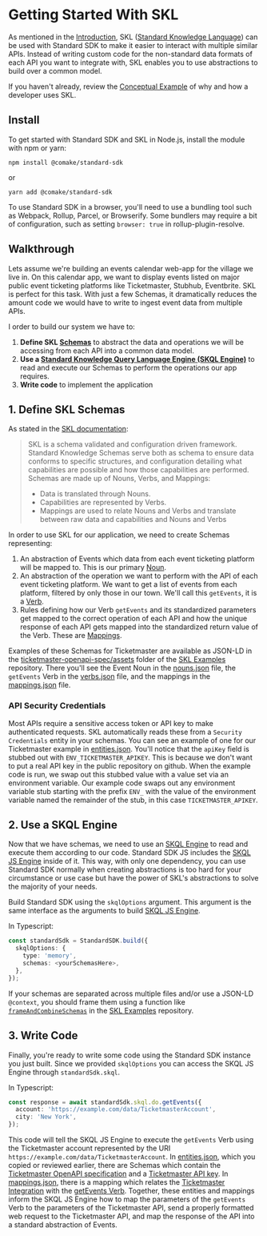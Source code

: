# Getting Started With SKL

As mentioned in the [Introduction](../README.md), SKL ([Standard Knowledge Language](https://docs.standardknowledge.com/)) can be used with Standard SDK to make it easier to interact with multiple similar APIs. Instead of writing custom code for the non-standard data formats of each API you want to integrate with, SKL enables you to use abstractions to build over a common model.

If you haven't already, review the [Conceptual Example](https://docs.standardknowledge.com/#conceptual-example) of why and how a developer uses SKL.

## Install

To get started with Standard SDK and SKL in Node.js, install the module with npm or yarn:

```shell
npm install @comake/standard-sdk
```

or

```shell
yarn add @comake/standard-sdk
```

To use Standard SDK in a browser, you'll need to use a bundling tool such as Webpack, Rollup, Parcel, or Browserify. Some bundlers may require a bit of configuration, such as setting `browser: true` in rollup-plugin-resolve.

## Walkthrough

Lets assume we're building an events calendar web-app for the village we live in. On this calendar app, we want to display events listed on major public event ticketing platforms like Ticketmaster, Stubhub, Eventbrite. SKL is perfect for this task. With just a few Schemas, it dramatically reduces the amount code we would have to write to ingest event data from multiple APIs.

I order to build our system we have to:

1. **Define SKL [Schemas](https://docs.standardknowledge.com/fundamentals#schemas)** to abstract the data and operations we will be accessing from each API into a common data model.
2. **Use a [Standard Knowledge Query Language Engine (SKQL Engine)](https://docs.standardknowledge.com/get-started/engine)** to read and execute our Schemas to perform the operations our app requires.
3. **Write code** to implement the application


## 1. Define SKL Schemas

As stated in the [SKL documentation](https://docs.standardknowledge.com/fundamentals#schemas):

> SKL is a schema validated and configuration driven framework. Standard Knowledge Schemas serve both as schema to ensure data conforms to specific structures, and configuration detailing what capabilities are possible and how those capabilities are performed. Schemas are made up of Nouns, Verbs, and Mappings:
> - Data is translated through Nouns.
> - Capabilities are represented by Verbs.
> - Mappings are used to relate Nouns and Verbs and translate between raw data and capabilities and Nouns and Verbs

In order to use SKL for our application, we need to create Schemas representing:

1. An abstraction of Events which data from each event ticketing platform will be mapped to. This is our primary [Noun](https://docs.standardknowledge.com/fundamentals#nouns).
2. An abstraction of the operation we want to perform with the API of each event ticketing platform. We want to get a list of events from each platform, filtered by only those in our town. We'll call this `getEvents`, it is a [Verb](https://docs.standardknowledge.com/fundamentals#verbs).
3. Rules defining how our Verb `getEvents` and its standardized parameters get mapped to the correct operation of each API and how the unique response of each API gets mapped into the standardized return value of the Verb. These are [Mappings](https://docs.standardknowledge.com/fundamentals#mappings).

Examples of these Schemas for Ticketmaster are available as JSON-LD in the [ticketmaster-openapi-spec/assets](https://github.com/comake/skl-examples/tree/main/standard-sdk-js/ticketmaster-using-skl/assets) folder of the [SKL Examples](https://github.com/comake/skl-examples) repository. There you'll see the Event Noun in the [nouns.json](https://github.com/comake/skl-examples/blob/main/standard-sdk-js/ticketmaster-using-skl/assets/nouns.json) file, the `getEvents` Verb in the [verbs.json](https://github.com/comake/skl-examples/blob/main/standard-sdk-js/ticketmaster-using-skl/assets/verbs.json) file, and the mappings in the [mappings.json](https://github.com/comake/skl-examples/blob/main/standard-sdk-js/ticketmaster-using-skl/assets/mappings.json) file.

### API Security Credentials

Most APIs require a sensitive access token or API key to make authenticated requests. SKL automatically reads these from a `Security Credentials` entity in your schemas. You can see an example of one for our Ticketmaster example in [entities.json](https://github.com/comake/skl-examples/blob/f7511fdccea7d07516adf09b083c9af98abfa8eb/standard-sdk-js/ticketmaster-using-skl/assets/entities.json#L30-L33). You'll notice that the `apiKey` field is stubbed out with `ENV_TICKETMASTER_APIKEY`. This is because we don't want to put a real API key in the public repository on github. When the example code is run, we swap out this stubbed value with a value set via an environment variable. Our example code swaps out any environment variable stub starting with the prefix `ENV_` with the value of the environment variable named the remainder of the stub, in this case `TICKETMASTER_APIKEY`.


## 2. Use a SKQL Engine

Now that we have schemas, we need to use an [SKQL Engine](https://docs.standardknowledge.com/get-started/engine) to read and execute them according to our code. Standard SDK JS includes the [SKQL JS Engine](https://github.com/comake/skql-js-engine) inside of it. This way, with only one dependency, you can use Standard SDK normally when creating abstractions is too hard for your circumstance or use case but have the power of SKL's abstractions to solve the majority of your needs.

Build Standard SDK using the `skqlOptions` argument. This argument is the same interface as the arguments to build [SKQL JS Engine](https://github.com/comake/skql-js-engine).

In Typescript:
```typescript
const standardSdk = StandardSDK.build({
  skqlOptions: {
    type: 'memory',
    schemas: <yourSchemasHere>,
  },
});
```
If your schemas are separated across multiple files and/or use a JSON-LD `@context`, you should frame them using a function like [`frameAndCombineSchemas`](https://github.com/comake/skl-examples/blob/main/standard-sdk-js/ticketmaster-using-skl/src/Util.ts#L5) in the [SKL Examples](https://github.com/comake/skl-examples/blob/main/standard-sdk-js/ticketmaster-using-skl/src/Util.ts#L5) repository.

## 3. Write Code

Finally, you're ready to write some code using the Standard SDK instance you just built. Since we provided `skqlOptions` you can access the SKQL JS Engine through `standardSdk.skql`.

In Typescript:
```typescript
const response = await standardSdk.skql.do.getEvents({
  account: 'https://example.com/data/TicketmasterAccount',
  city: 'New York',
});
```

This code will tell the SKQL JS Engine to execute the `getEvents` Verb using the Ticketmaster account represented by the URI `https://example.com/data/TicketmasterAccount`. In [entities.json](https://github.com/comake/skl-examples/blob/main/standard-sdk-js/ticketmaster-using-skl/assets/entities.json), which you copied or reviewed earlier, there are Schemas which contain the [Ticketmaster OpenAPI specification](https://github.com/comake/skl-examples/blob/main/standard-sdk-js/ticketmaster-using-skl/assets/entities.json#L42) and a [Ticketmaster API key](https://github.com/comake/skl-examples/blob/f7511fdccea7d07516adf09b083c9af98abfa8eb/standard-sdk-js/ticketmaster-using-skl/assets/entities.json#L30). In [mappings.json](https://github.com/comake/skl-examples/blob/main/standard-sdk-js/ticketmaster-using-skl/assets/mappings.json), there is a mapping which relates the [Ticketmaster Integration](https://github.com/comake/skl-examples/blob/main/standard-sdk-js/ticketmaster-using-skl/assets/mappings.json#L38) with the [getEvents Verb](https://github.com/comake/skl-examples/blob/main/standard-sdk-js/ticketmaster-using-skl/assets/mappings.json#L39). Together, these entities and mappings inform the SKQL JS Engine how to map the parameters of the `getEvents` Verb to the parameters of the Ticketmaster API, send a properly formatted web request to the Ticketmaster API, and map the response of the API into a standard abstraction of Events.